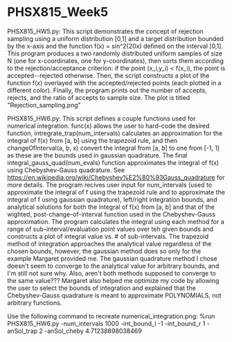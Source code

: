 # PHSX815_Week5

PHSX815_HW5.py: This script demonstrates the concept of rejection sampling using a uniform distribution [0,1] and a target distribution bounded by the x-axis and the function f(x) = sin^2(20x) defined on the interval [0,1]. This program produces a two randomly distributed uniform samples of size N (one for x-coordinates, one for y-coordinates), then sorts them according to the rejection/acceptance criterion: if the point (x_i,y_i) < f(x_i), the point is accepted--rejected otherwise. Then, the script constructs a plot of the function f(x) overlayed with the accepted/rejected points (each plotted in a different color). Finally, the program prints out the number of accepts, rejects, and the ratio of accepts to sample size. The plot is titled "Rejection_sampling.png"

PHSX815_HW6.py: This script defines a couple functions used for numerical integration. func(x) allows the user to hard-code the desired function, intregrate_trap(num_intervals) calculates an approximation for the integral of f(x) from [a, b] using the trapezoid rule, and then changeOfInterval(a, b, x) convert the integral from [a, b] to one from [-1, 1] as these are the bounds used in gaussian quadrature. The final integral_gauss_quad(num_evals) function approximates the integral of f(x) using Chebyshev-Gauss quadrature. See https://en.wikipedia.org/wiki/Chebyshev%E2%80%93Gauss_quadrature for more details. The program recives user input for num_intervals (used to approximate the integral of f using the trapezoid rule and to approximate the integral of f using gaussian quadrature), left/right integration bounds, and analytical solutions for both the integral of f(x) from [a, b] and that of the wighted, post-change-of-interval function used in the Chebyshev-Gauss approximation. The program calculates the integral using each method for a range of sub-interval/evaluation point values over teh given bounds and constructs a plot of integral value vs. # of sub-intervals. The trapezoid method of integration approaches the analytical value regardless of the chosen bounds, however, the gaussian method does so only for the example Margaret provided me. The gaussian quadrature method I chose doesn't seem to converge to the analytical value for arbitrary bounds, and I'm still not sure why. Also, aren't both methods supposed to converge to the same value??? Margaret also helped me optimize my code by allowing the user to select the bounds of integration and explained that the Chebyshev-Gauss quadrature is meant to approximate POLYNOMIALS, not arbitrary functions.

Use the following command to recreate numerical_integration.png:
%run PHSX815_HW6.py -num_intervals 1000 -int_bound_l -1 -int_bound_r 1 -anSol_trap 2 -anSol_cheby 4.71238898038469
